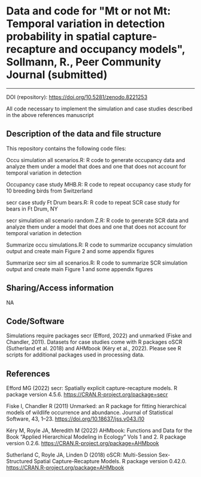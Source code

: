 # Data and code for "Mt or not Mt: Temporal variation in detection probability in spatial capture-recapture and occupancy models", Sollmann, R., Peer Community Journal (submitted)
---

DOI (repository): https://doi.org/10.5281/zenodo.8221253

All code necessary to implement the simulation and case studies described in the above references manuscript

## Description of the data and file structure

This repository contains the following code files:

Occu simulation all scenarios.R: R code to generate occupancy data and analyze them under a model that does and one that does not account for temporal variation in detection

Occupancy case study MHB.R: R code to repeat occupancy case study for 10 breeding birds from Switzerland

secr case study Ft Drum bears.R: R code to repeat SCR case study for bears in Ft Drum, NY

secr simulation all scenario random Z.R: R code to generate SCR data and analyze them under a model that does and one that does not account for temporal variation in detection

Summarize occu simulations.R: R code to summarize occupancy simulation output and create main Figure 2 and some appendix figures

Summarize secr sim all scenarios.R: R code to summarize SCR simulation output and create main Figure 1 and some appendix figures


## Sharing/Access information

NA


## Code/Software

Simulations require packages secr (Efford, 2022) and unmarked (Fiske and Chandler, 2011). Datasets for case studies come with R packages oSCR (Sutherland et al. 2018) and AHMbook (Kéry et al., 2022). Please see R scripts for additional packages used in processing data. 


## References

Efford MG (2022) secr: Spatially explicit capture-recapture models. R package version 4.5.6. https://CRAN.R-project.org/package=secr 

Fiske I, Chandler R (2011) Unmarked: an R package for fitting hierarchical models of wildlife occurrence and abundance. Journal of Statistical Software, 43, 1–23. https://doi.org/10.18637/jss.v043.i10 

Kéry M, Royle JA, Meredith M (2022) AHMbook: Functions and Data for the Book “Applied Hierarchical Modeling in Ecology” Vols 1 and 2. R package version 0.2.6. https://CRAN.R-project.org/package=AHMbook

Sutherland C, Royle JA, Linden D (2018) oSCR: Multi-Session Sex-Structured Spatial Capture-Recapture Models. R package version 0.42.0. https://CRAN.R-project.org/package=AHMbook 
